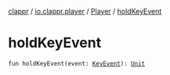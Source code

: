 [clappr](../../index.md) / [io.clappr.player](../index.md) / [Player](index.md) / [holdKeyEvent](./hold-key-event.md)

# holdKeyEvent

`fun holdKeyEvent(event: `[`KeyEvent`](https://developer.android.com/reference/android/view/KeyEvent.html)`): `[`Unit`](https://kotlinlang.org/api/latest/jvm/stdlib/kotlin/-unit/index.html)